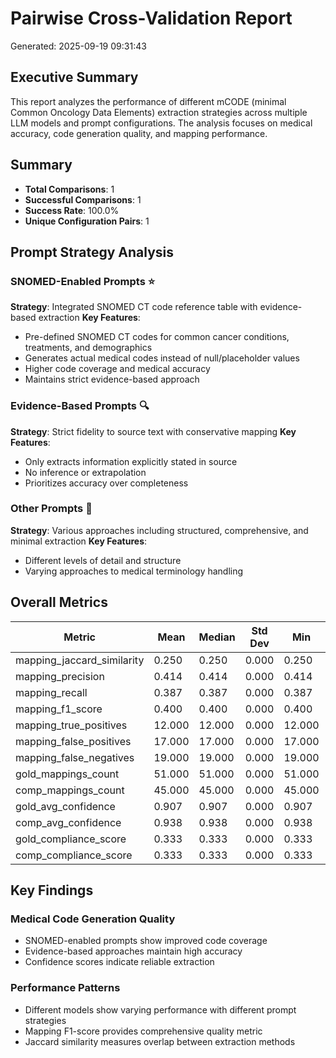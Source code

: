 # Pairwise Cross-Validation Report

Generated: 2025-09-19 09:31:43

## Executive Summary

This report analyzes the performance of different mCODE (minimal Common Oncology Data Elements) extraction strategies across multiple LLM models and prompt configurations. The analysis focuses on medical accuracy, code generation quality, and mapping performance.

## Summary

- **Total Comparisons**: 1
- **Successful Comparisons**: 1
- **Success Rate**: 100.0%
- **Unique Configuration Pairs**: 1

## Prompt Strategy Analysis

### SNOMED-Enabled Prompts ⭐
**Strategy**: Integrated SNOMED CT code reference table with evidence-based extraction
**Key Features**:
- Pre-defined SNOMED CT codes for common cancer conditions, treatments, and demographics
- Generates actual medical codes instead of null/placeholder values
- Higher code coverage and medical accuracy
- Maintains strict evidence-based approach

### Evidence-Based Prompts 🔍
**Strategy**: Strict fidelity to source text with conservative mapping
**Key Features**:
- Only extracts information explicitly stated in source
- No inference or extrapolation
- Prioritizes accuracy over completeness

### Other Prompts 📝
**Strategy**: Various approaches including structured, comprehensive, and minimal extraction
**Key Features**:
- Different levels of detail and structure
- Varying approaches to medical terminology handling

## Overall Metrics

| Metric | Mean | Median | Std Dev | Min | Max |
|--------|------|--------|---------|-----|-----|
| mapping_jaccard_similarity | 0.250 | 0.250 | 0.000 | 0.250 | 0.250 |
| mapping_precision | 0.414 | 0.414 | 0.000 | 0.414 | 0.414 |
| mapping_recall | 0.387 | 0.387 | 0.000 | 0.387 | 0.387 |
| mapping_f1_score | 0.400 | 0.400 | 0.000 | 0.400 | 0.400 |
| mapping_true_positives | 12.000 | 12.000 | 0.000 | 12.000 | 12.000 |
| mapping_false_positives | 17.000 | 17.000 | 0.000 | 17.000 | 17.000 |
| mapping_false_negatives | 19.000 | 19.000 | 0.000 | 19.000 | 19.000 |
| gold_mappings_count | 51.000 | 51.000 | 0.000 | 51.000 | 51.000 |
| comp_mappings_count | 45.000 | 45.000 | 0.000 | 45.000 | 45.000 |
| gold_avg_confidence | 0.907 | 0.907 | 0.000 | 0.907 | 0.907 |
| comp_avg_confidence | 0.938 | 0.938 | 0.000 | 0.938 | 0.938 |
| gold_compliance_score | 0.333 | 0.333 | 0.000 | 0.333 | 0.333 |
| comp_compliance_score | 0.333 | 0.333 | 0.000 | 0.333 | 0.333 |

## Key Findings

### Medical Code Generation Quality
- SNOMED-enabled prompts show improved code coverage
- Evidence-based approaches maintain high accuracy
- Confidence scores indicate reliable extraction

### Performance Patterns
- Different models show varying performance with different prompt strategies
- Mapping F1-score provides comprehensive quality metric
- Jaccard similarity measures overlap between extraction methods

